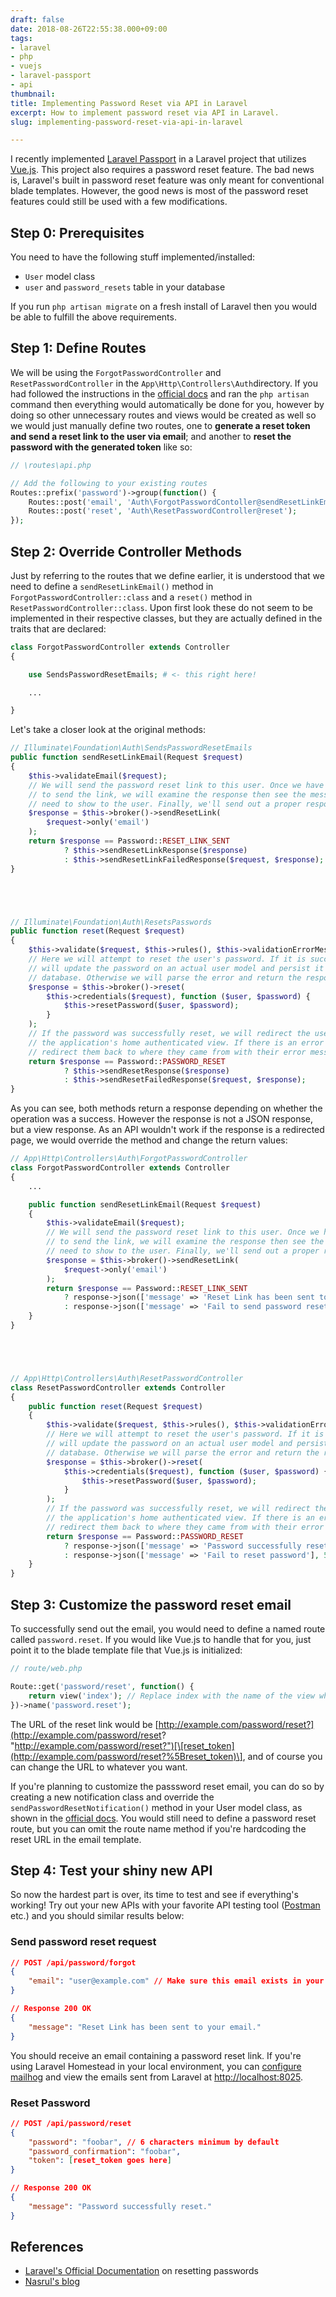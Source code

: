 ```yaml
---
draft: false
date: 2018-08-26T22:55:38.000+09:00
tags:
- laravel
- php
- vuejs
- laravel-passport
- api
thumbnail:
title: Implementing Password Reset via API in Laravel
excerpt: How to implement password reset via API in Laravel.
slug: implementing-password-reset-via-api-in-laravel

---
```

I recently implemented [Laravel Passport](https://laravel.com/docs/5.6/passport) in a Laravel project that utilizes [Vue.js](https://vuejs.org/). This project also requires a password reset feature. The bad news is, Laravel's built in password reset feature was only meant for conventional blade templates. However, the good news is most of the password reset features could still be used with a few modifications.

## Step 0: Prerequisites

You need to have the following stuff implemented/installed:

* `User` model class
* `user` and `password_resets` table in your database

If you run `php artisan migrate` on a fresh install of Laravel then you would be able to fulfill the above requirements.

## Step 1: Define Routes

We will be using the `ForgotPasswordController` and `ResetPasswordController` in the `App\Http\Controllers\Auth`directory. If you had followed the instructions in the [official docs](https://laravel.com/docs/5.6/passwords) and ran the `php artisan` command then everything would automatically be done for you, however by doing so other unnecessary routes and views would be created as well so we would just manually define two routes, one to **generate a reset token and send a reset link to the user via email**; and another to **reset the password with the generated token** like so:

```php
// \routes\api.php

// Add the following to your existing routes
Routes::prefix('password')->group(function() {
    Routes::post('email', 'Auth\ForgotPasswordContoller@sendResetLinkEmail');
    Routes::post('reset', 'Auth\ResetPasswordController@reset');
});
```

## Step 2: Override Controller Methods

Just by referring to the routes that we define earlier, it is understood that we need to define a `sendResetLinkEmail()` method in `ForgotPasswordController::class` and a `reset()` method in `ResetPasswordController::class`. Upon first look these do not seem to be implemented in their respective classes, but they are actually defined in the traits that are declared:

```php
class ForgotPasswordController extends Controller
{

    use SendsPasswordResetEmails; # <- this right here!

    ...

}
```

Let's take a closer look at the original methods:

```php
// Illuminate\Foundation\Auth\SendsPasswordResetEmails
public function sendResetLinkEmail(Request $request)
{
    $this->validateEmail($request);
    // We will send the password reset link to this user. Once we have attempted
    // to send the link, we will examine the response then see the message we
    // need to show to the user. Finally, we'll send out a proper response.
    $response = $this->broker()->sendResetLink(
        $request->only('email')
    );
    return $response == Password::RESET_LINK_SENT
            ? $this->sendResetLinkResponse($response)
            : $this->sendResetLinkFailedResponse($request, $response);
}





// Illuminate\Foundation\Auth\ResetsPasswords
public function reset(Request $request)
{
    $this->validate($request, $this->rules(), $this->validationErrorMessages());
    // Here we will attempt to reset the user's password. If it is successful we
    // will update the password on an actual user model and persist it to the
    // database. Otherwise we will parse the error and return the response.
    $response = $this->broker()->reset(
        $this->credentials($request), function ($user, $password) {
            $this->resetPassword($user, $password);
        }
    );
    // If the password was successfully reset, we will redirect the user back to
    // the application's home authenticated view. If there is an error we can
    // redirect them back to where they came from with their error message.
    return $response == Password::PASSWORD_RESET
            ? $this->sendResetResponse($response)
            : $this->sendResetFailedResponse($request, $response);
}
```

As you can see, both methods return a response depending on whether the operation was a success. However the response is not a JSON response, but a view response. As an API wouldn't work if the response is a redirected page, we would override the method and change the return values:

```php
// App\Http\Controllers\Auth\ForgotPasswordController
class ForgotPasswordController extends Controller
{
    ...

    public function sendResetLinkEmail(Request $request)
    {
        $this->validateEmail($request);
        // We will send the password reset link to this user. Once we have attempted
        // to send the link, we will examine the response then see the message we
        // need to show to the user. Finally, we'll send out a proper response.
        $response = $this->broker()->sendResetLink(
            $request->only('email')
        );
        return $response == Password::RESET_LINK_SENT
            ? response->json(['message' => 'Reset Link has been sent to your email.'], 200)
            : response->json(['message' => 'Fail to send password reset email'], 500);
    }
}





// App\Http\Controllers\Auth\ResetPasswordController
class ResetPasswordController extends Controller
{
    public function reset(Request $request)
    {
        $this->validate($request, $this->rules(), $this->validationErrorMessages());
        // Here we will attempt to reset the user's password. If it is successful we
        // will update the password on an actual user model and persist it to the
        // database. Otherwise we will parse the error and return the response.
        $response = $this->broker()->reset(
            $this->credentials($request), function ($user, $password) {
                $this->resetPassword($user, $password);
            }
        );
        // If the password was successfully reset, we will redirect the user back to
        // the application's home authenticated view. If there is an error we can
        // redirect them back to where they came from with their error message.
        return $response == Password::PASSWORD_RESET
            ? response->json(['message' => 'Password successfully reset.'], 200)
            : response->json(['message' => 'Fail to reset password'], 500);
    }
}
```
    

## Step 3: Customize the password reset email

To successfully send out the email, you would need to define a named route called `password.reset`. If you would like Vue.js to handle that for you, just point it to the blade template file that Vue.js is initialized:

```php
// route/web.php

Route::get('password/reset', function() {
    return view('index'); // Replace index with the name of the view where Vue.js is initialized
})->name('password.reset');
```

The URL of the reset link would be [http://example.com/password/reset?](http://example.com/password/reset? "http://example.com/password/reset?")[\[reset_token](http://example.com/password/reset?%5Breset_token)\], and of course you can change the URL to whatever you want.

If you're planning to customize the passsword reset email, you can do so by creating a new notification class and override the `sendPasswordResetNotification()` method in your User model class, as shown in the [official docs](https://laravel.com/docs/5.6/passwords#password-customization). You would still need to define a password reset route, but you can omit the route name method if you're hardcoding the reset URL in the email template.

## Step 4: Test your shiny new API

So now the hardest part is over, its time to test and see if everything's working! Try out your new APIs with your favorite API testing tool ([Postman](https://www.getpostman.com/) etc.) and you should similar results below:

### Send password reset request

```json
// POST /api/password/forgot
{
    "email": "user@example.com" // Make sure this email exists in your Users table!
}

// Response 200 OK
{
    "message": "Reset Link has been sent to your email."
}
```

You should receive an email containing a password reset link. If you're using Laravel Homestead in your local environment, you can [configure mailhog](https://laravel.com/docs/5.6/homestead#configuring-mailhog) and view the emails sent from Laravel at [http://localhost:8025](http://localhost:8025/).

### Reset Password

```json
// POST /api/password/reset
{
    "password": "foobar", // 6 characters minimum by default
    "password_confirmation": "foobar",
    "token": [reset_token goes here]
}

// Response 200 OK
{
    "message": "Password successfully reset."
}
```

## References

* [Laravel's Official Documentation](https://laravel.com/docs/5.6/passwords) on resetting passwords
* [Nasrul's blog](https://blog.nasrulhazim.com/2017/01/reset-your-password-from-api/)
